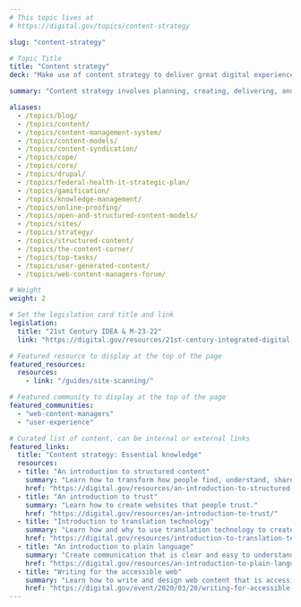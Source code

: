 ```yaml
---
# This topic lives at
# https://digital.gov/topics/content-strategy

slug: "content-strategy"

# Topic Title
title: "Content strategy"
deck: "Make use of content strategy to deliver great digital experiences."

summary: "Content strategy involves planning, creating, delivering, and governing content that meets the needs of its users and achieves an organization's goals. Content strategy is an essential element of effective digital web services and communication for government agencies."

aliases:
  - /topics/blog/
  - /topics/content/
  - /topics/content-management-system/
  - /topics/content-models/
  - /topics/content-syndication/
  - /topics/cope/
  - /topics/core/
  - /topics/drupal/
  - /topics/federal-health-it-strategic-plan/
  - /topics/gamification/
  - /topics/knowledge-management/
  - /topics/online-proofing/
  - /topics/open-and-structured-content-models/
  - /topics/sites/
  - /topics/strategy/
  - /topics/structured-content/
  - /topics/the-content-corner/
  - /topics/top-tasks/
  - /topics/user-generated-content/
  - /topics/web-content-managers-forum/

# Weight
weight: 2

# Set the legislation card title and link
legislation:
  title: "21st Century IDEA & M-23-22"
  link: "https://digital.gov/resources/21st-century-integrated-digital-experience-act/"

# Featured resource to display at the top of the page
featured_resources:
  resources:
    - link: "/guides/site-scanning/"

# Featured community to display at the top of the page
featured_communities:
  - "web-content-managers"
  - "user-experience"

# Curated list of content, can be internal or external links
featured_links:
  title: "Content strategy: Essential knowledge"
  resources:
  - title: "An introduction to structured content"
    summary: "Learn how to transform how people find, understand, share, use, and reuse government information."
    href: "https://digital.gov/resources/an-introduction-to-structured-content/"
  - title: "An introduction to trust"
    summary: "Learn how to create websites that people trust."
    href: "https://digital.gov/resources/an-introduction-to-trust/"
  - title: "Introduction to translation technology"
    summary: "Learn how and why to use translation technology to create multilingual content."
    href: "https://digital.gov/resources/introduction-to-translation-technology/"
  - title: "An introduction to plain language"
    summary: "Create communication that is clear and easy to understand for your target audience."
    href: "https://digital.gov/resources/an-introduction-to-plain-language/"
  - title: "Writing for the accessible web"
    summary: "Learn how to write and design web content that is accessible for everyone."
    href: "https://digital.gov/event/2020/03/20/writing-for-accessible-web/"
---
```


